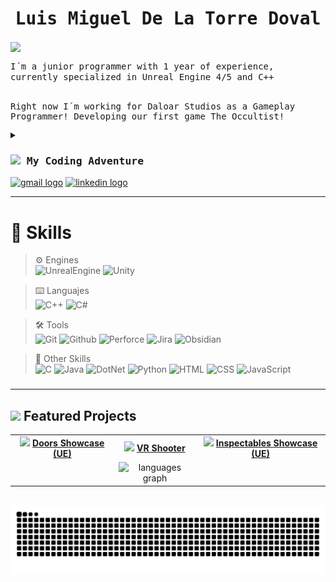 # <div align="center"> <samp>Luis Miguel De La Torre Doval </samp></div>

 <a href="https://theoccultist.com"><img align="center" width="1050px" src="https://media.discordapp.net/attachments/1242433412757848135/1272557046436462793/1500x500.png?ex=66bb689a&is=66ba171a&hm=0eef52abd0629a6aef14eff1f04005b0eb7f15f3f59b9a257830ee7b9aae0279&=&format=webp&quality=lossless&width=1409&height=470" /></a>
 
<samp>
I´m a junior programmer with 1 year of experience, currently specialized in Unreal Engine 4/5 and C++<br /><br />

Right now I´m working for Daloar Studios as a Gameplay Programmer! Developing our first game The Occultist!
<details>
  <summary><h3><img src="https://github.com/TheDudeThatCode/TheDudeThatCode/blob/master/Assets/Developer.gif" width="45" /> My Coding Adventure</h3></summary>
I started studying code as a software developer, it quickly felt boring to me since all I ended up doing were softwares that were useful and actually functional, but didn´t feel like a "creation" to me. That´s when I discovered ✨GAME ENGINES✨ and decided to give Unity a try. It amazed me how fascinating it was to write a bit of code and then, all of a sudden, I had created something alive(ish?)!. I decided to keep on studying and made a Master´s Degree on Videogame Programming, suffered Unreal Engine´s wrath and, after long months of learning and practicing, ended up loving it!. Right now I´m working hard to improve myself, learn new technologies and achieve new goals.<br /><br />
</details>
</samp>

<div align="left">
  <a href="mailto:gamedevlui@gmail.com"><img src="https://img.shields.io/static/v1?message=Gmail&logo=gmail&label=&color=D14836&logoColor=white&labelColor=&style=for-the-badge" height="35" alt="gmail logo"  /></a>
  <a href="https://www.linkedin.com/in/luismigueldelatorredoval/"><img src="https://img.shields.io/static/v1?message=LinkedIn&logo=linkedin&label=&color=0077B5&logoColor=white&labelColor=&style=for-the-badge" height="35" alt="linkedin logo"  /></a>
</div>

---

# 🧰 Skills

> ⚙️ Engines<br />
![UnrealEngine](https://img.shields.io/badge/Unreal-0E1128?style=for-the-badge&logo=unrealengine)
![Unity](https://img.shields.io/badge/Unity-white?style=for-the-badge&logo=unity&logoColor=black)

> ⌨️ Languajes<br />
![C++](https://img.shields.io/badge/C%2B%2B-%2300599C?style=for-the-badge&logo=cplusplus)
![C#](https://img.shields.io/badge/CSharp-%23A179DC?style=for-the-badge)

> 🛠️ Tools<br />
![Git](https://img.shields.io/badge/Git-%23F05032?style=for-the-badge&logo=git&logoColor=white)
![Github](https://img.shields.io/badge/Github-%23181717?style=for-the-badge&logo=github)
![Perforce](https://img.shields.io/badge/Perforce-%23404040?style=for-the-badge&logo=perforce)
![Jira](https://img.shields.io/badge/Jira-%230052CC?style=for-the-badge&logo=jira)
![Obsidian](https://img.shields.io/badge/Obsidian-%237C3AED?style=for-the-badge&logo=obsidian)

> 🎒 Other Skills<br />
![C](https://img.shields.io/badge/-%23A8B9CC?style=flat&logo=c&logoColor=white)
![Java](https://img.shields.io/badge/Java-%23DF0207?style=flat)
![DotNet](https://img.shields.io/badge/-%23512BD4?style=flat&logo=dotnet)
![Python](https://img.shields.io/badge/-%233776AB?style=flat&logo=python&logoColor=white)
![HTML](https://img.shields.io/badge/-%23E34F26?style=flat&logo=html5&logoColor=white)
![CSS](https://img.shields.io/badge/-%231572B6?style=flat&logo=css3&logoColor=white)
![JavaScript](https://img.shields.io/badge/-%23F7DF1E?style=flat&logo=javascript&logoColor=white)

###

---

## <img src="https://media.giphy.com/media/Vv3whmM9XJpqE/giphy.gif" width="38"> Featured Projects
<table style="width:100%">
 <tr>
  <td align="center">
 	 <a href="https://github.com/GameDevLui/DoorsShowcase"><img src="https://cdn-icons-png.flaticon.com/512/6051/6051164.png"></a>
 	 <strong><a href="https://github.com/GameDevLui/DoorsShowcase">Doors Showcase (UE)</a></strong>
  </td>
  <td align="center">
   <a href="https://github.com/GameDevLui/VRShooter"><img src="https://cdn-icons-png.flaticon.com/512/6051/6051164.png"></a>
	  <strong><a href="https://github.com/GameDevLui/VRShooter">VR Shooter</a></strong>
	 </td>
  <td align="center">
	  <a href="https://github.com/GameDevLui/InspectablesShowcase"><img src="https://cdn-icons-png.flaticon.com/512/6051/6051164.png"></a>
	  <strong><a href="https://github.com/GameDevLui/InspectablesShowcase">Inspectables Showcase (UE)</a></strong>
	 </td>
 </tr>
 <tr>	
	 <td align="center">
  </td>
  <td align="center">
	  <div align="center">
    <img src="https://github-readme-stats.vercel.app/api/top-langs?username=GameDevLui&locale=en&hide_title=false&layout=compact&card_width=320&langs_count=5&theme=dracula&hide_border=false" height="150" alt="languages graph"  />
   </div>
  </td>
	 <td align="center">
  </td>
	</tr>
</table>



<br clear="both">

<img src="https://raw.githubusercontent.com/holic-x/holic-x/output/github-contribution-grid-snake-dark.svg" alt="Snake animation" />

###

